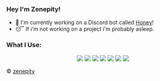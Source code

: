 
### Hey I'm Zenepity!
- 🍯 I'm currently working on a Discord bot called [Honey](https://github.com/zenepity/Honey)!
- 😴 If i'm not working on a project i'm probably asleep.

### What I Use:
<p align="center"><img src="https://img.shields.io/badge/node.js%20-%2343853D.svg?&style=for-the-badge&logo=node.js&logoColor=white"/> 
<img src="https://img.shields.io/badge/javascript%20-%23323330.svg?&style=for-the-badge&logo=javascript&logoColor=%23F7DF1E"/>
   <img src="https://img.shields.io/badge/html5%20-%23E34F26.svg?&style=for-the-badge&logo=html5&logoColor=white"/>   
   <img src="https://img.shields.io/badge/css3%20-%231572B6.svg?&style=for-the-badge&logo=css3&logoColor=white"/>   
   <img src="https://img.shields.io/badge/express.js%20-%23404d59.svg?&style=for-the-badge"/>   
   <img src="https://img.shields.io/badge/bootstrap%20-%23563D7C.svg?&style=for-the-badge&logo=bootstrap&logoColor=white"/>   
   <img src="https://img.shields.io/badge/github%20-%23121011.svg?&style=for-the-badge&logo=github&logoColor=white"/></p>


© [zenepity](https://github.com/zenepity)

